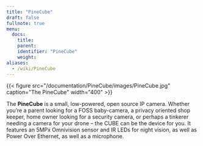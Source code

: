 ```yaml
---
title: "PineCube"
draft: false
fullnote: true
menu:
  docs:
    title:
    parent:
    identifier: "PineCube"
    weight:
aliases:
  - /wiki/PineCube
---
```


{{< figure src="/documentation/PineCube/images/PineCube.jpg" caption="The PineCube" width="400" >}}

The **PineCube** is a small, low-powered, open source IP camera. Whether you’re a parent looking for a FOSS baby-camera, a privacy oriented shop keeper, home owner looking for a security camera, or perhaps a tinkerer needing a camera for your drone – the CUBE can be the device for you. It features an 5MPx Omnivision sensor and IR LEDs for night vision, as well as Power Over Ethernet, as well as a microphone.

